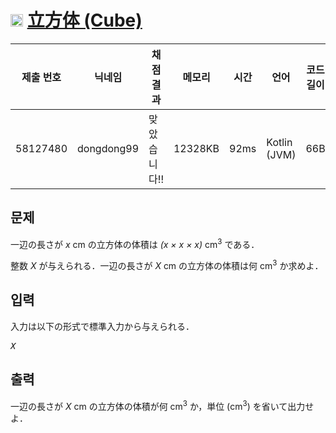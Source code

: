 # <img width="20px"  src="https://d2gd6pc034wcta.cloudfront.net/tier/1.svg" class="solvedac-tier"> [立方体 (Cube)](https://www.acmicpc.net/problem/24082) 

| 제출 번호 | 닉네임 | 채점 결과 | 메모리 | 시간 | 언어 | 코드 길이 |
|---|---|---|---|---|---|---|
|58127480|dongdong99|맞았습니다!! |12328KB|92ms|Kotlin (JVM)|66B|

## 문제
<p>一辺の長さが <var>x</var> cm の立方体の体積は <var>(x × x × x)</var> cm<sup>3</sup> である．</p>

<p>整数 <var>X</var> が与えられる．一辺の長さが <var>X</var> cm の立方体の体積は何 cm<sup>3</sup> か求めよ．</p>

## 입력
<p>入力は以下の形式で標準入力から与えられる．</p>

<pre><var>X</var></pre>

## 출력
<p>一辺の長さが <var>X</var> cm の立方体の体積が何 cm<sup>3</sup> か，単位 (cm<sup>3</sup>) を省いて出力せよ．</p>

